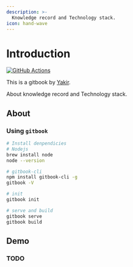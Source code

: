 ```yaml
---
description: >-
  Knowledge record and Technology stack.
icon: hand-wave
---
```


# Introduction

[![GitHub Actions](https://img.shields.io/github/actions/workflow/status/yakir3/gitbook/ci-to-dockerhub.yml?label=ci-to-dockerhub&logo=github&logoColor=white)](https://github.com/yakir3/gitbook/actions/workflows/ci-to-dockerhub.yml)

  This is a gitbook by [Yakir](https://github.com/yakir3/gitbook/).

  About knowledge record and Technology stack.

## About

### Using `gitbook`

```bash
# Install denpendicies
# Nodejs
brew install node
node --version

# gitbook-cli
npm install gitbook-cli -g
gitbook -V

# init
gitbook init

# serve and build
gitbook serve
gitbook build
```

## Demo

### TODO